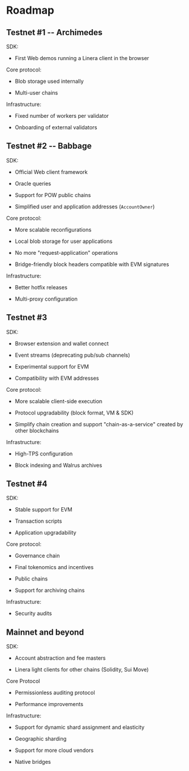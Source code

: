 # Roadmap

## Testnet #1 -- Archimedes

SDK:

- First Web demos running a Linera client in the browser

Core protocol:

- Blob storage used internally

- Multi-user chains

Infrastructure:

- Fixed number of workers per validator

- Onboarding of external validators

## Testnet #2 -- Babbage

SDK:

- Official Web client framework

- Oracle queries

- Support for POW public chains

- Simplified user and application addresses (`AccountOwner`)

Core protocol:

- More scalable reconfigurations

- Local blob storage for user applications

- No more "request-application" operations

- Bridge-friendly block headers compatible with EVM signatures

Infrastructure:

- Better hotfix releases

- Multi-proxy configuration

## Testnet #3

SDK:

- Browser extension and wallet connect

- Event streams (deprecating pub/sub channels)

- Experimental support for EVM

- Compatibility with EVM addresses

Core protocol:

- More scalable client-side execution

- Protocol upgradability (block format, VM & SDK)

- Simplify chain creation and support "chain-as-a-service" created by other blockchains

Infrastructure:

- High-TPS configuration

- Block indexing and Walrus archives

## Testnet #4

SDK:

- Stable support for EVM

- Transaction scripts

- Application upgradability

Core protocol:

- Governance chain

- Final tokenomics and incentives

- Public chains

- Support for archiving chains

Infrastructure:

- Security audits

## Mainnet and beyond

SDK:

- Account abstraction and fee masters

- Linera light clients for other chains (Solidity, Sui Move)

Core Protocol

- Permissionless auditing protocol

- Performance improvements

Infrastructure:

- Support for dynamic shard assignment and elasticity

- Geographic sharding

- Support for more cloud vendors

- Native bridges
